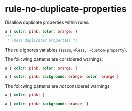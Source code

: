 # rule-no-duplicate-properties

Disallow duplicate properties within rules.

```css
a { color: pink; color: orange; }
/** ↑            ↑
 * These duplicated properties */
```

The rule ignores variables (`$sass`, `@less`, `--custom-property`).

The following patterns are considered warnings:

```css
a { color: pink; color: orange; }
```

```css
a { color: pink; background: orange; color: orange }
```

The following patterns are *not* considered warnings:

```css
a { color: pink; }
```

```css
a { color: pink; background: orange; }
```
